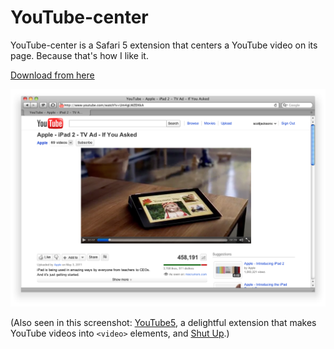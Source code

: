 # YouTube-center #


YouTube-center is a Safari 5 extension that centers a YouTube video on its page. Because that's how I like it.

[Download from here](https://github.com/scottjacksonx/YouTube-center/raw/master/YouTube-center.safariextz)


![A screenshot](https://github.com/scottjacksonx/YouTube-center/raw/master/screenshot.png)

(Also seen in this screenshot: [YouTube5](http://www.verticalforest.com/youtube5-extension/), a delightful extension that makes YouTube videos into `<video>` elements, and [Shut Up](http://stevenf.com/pages/shutup.css.html).)